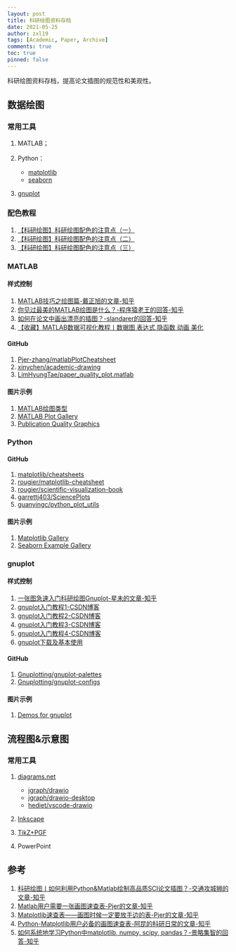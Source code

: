 ```yaml
---
layout: post
title: 科研绘图资料存档
date: 2021-05-25
author: zxl19
tags: [Academic, Paper, Archive]
comments: true
toc: true
pinned: false
---
```


科研绘图资料存档，提高论文插图的规范性和美观性。

<!-- more -->

## 数据绘图

### 常用工具

1. MATLAB；
2. Python：

    - [matplotlib](https://matplotlib.org)
    - [seaborn](https://seaborn.pydata.org)

3. [gnuplot](http://www.gnuplot.info)

### 配色教程

1. [【科研绘图】科研绘图配色的注意点（一）](https://www.bilibili.com/video/BV1J7411G7Uv)
2. [【科研绘图】科研绘图配色的注意点（二）](https://www.bilibili.com/video/BV167411E7eo)
3. [【科研绘图】科研绘图配色的注意点（三）](https://www.bilibili.com/video/BV1H7411o7pj)

### MATLAB

#### 样式控制

1. [MATLAB技巧之绘图篇-戴正旭的文章-知乎](https://zhuanlan.zhihu.com/p/92283650)
2. [你见过最美的MATLAB绘图是什么？-程序猿老王的回答-知乎](https://www.zhihu.com/question/43309577/answer/2311550516)
3. [如何在论文中画出漂亮的插图？-slandarer的回答-知乎](https://www.zhihu.com/question/21664179/answer/2877054256)
4. [【收藏】MATLAB数据可视化教程丨数据图 表达式 隐函数 动画 美化](https://www.bilibili.com/video/BV1Yd4y1M7BF)

#### GitHub

1. [Pjer-zhang/matlabPlotCheatsheet](https://github.com/Pjer-zhang/matlabPlotCheatsheet)
2. [xinychen/academic-drawing](https://github.com/xinychen/academic-drawing)
3. [LimHyungTae/paper_quality_plot.matlab](https://github.com/LimHyungTae/paper_quality_plot.matlab)

#### 图片示例

1. [MATLAB绘图类型](https://ww2.mathworks.cn/help/matlab/creating_plots/types-of-matlab-plots.html)
2. [MATLAB Plot Gallery](https://www.mathworks.com/products/matlab/plot-gallery.html)
3. [Publication Quality Graphics](https://ww2.mathworks.cn/matlabcentral/fileexchange/35246-matlab-plot-gallery-publication-quality-graphics?focused=6792997&tab=example%EF%BC%89)

### Python

#### GitHub

1. [matplotlib/cheatsheets](https://github.com/matplotlib/cheatsheets)
2. [rougier/matplotlib-cheatsheet](https://github.com/rougier/matplotlib-cheatsheet)
3. [rougier/scientific-visualization-book](https://github.com/rougier/scientific-visualization-book)
4. [garrettj403/SciencePlots](https://github.com/garrettj403/SciencePlots)
5. [guanyingc/python_plot_utils](https://github.com/guanyingc/python_plot_utils)

#### 图片示例

1. [Matplotlib Gallery](https://matplotlib.org/stable/gallery/index.html)
2. [Seaborn Example Gallery](https://seaborn.pydata.org/examples/index.html)

### gnuplot

#### 样式控制

1. [一张图急速入门科研绘图Gnuplot-星未的文章-知乎](https://zhuanlan.zhihu.com/p/356438078)
2. [gnuplot入门教程1-CSDN博客](https://blog.csdn.net/liyuanbhu/article/details/8502383)
3. [gnuplot入门教程2-CSDN博客](https://blog.csdn.net/liyuanbhu/article/details/8502418)
4. [gnuplot入门教程3-CSDN博客](https://blog.csdn.net/liyuanbhu/article/details/8502450)
5. [gnuplot入门教程4-CSDN博客](https://blog.csdn.net/liyuanbhu/article/details/8502461)
6. [gnuplot下载及基本使用](https://blog.csdn.net/weixin_42014622/article/details/82962634)

#### GitHub

1. [Gnuplotting/gnuplot-palettes](https://github.com/Gnuplotting/gnuplot-palettes)
2. [Gnuplotting/gnuplot-configs](https://github.com/Gnuplotting/gnuplot-configs)

#### 图片示例

1. [Demos for gnuplot](https://gnuplot.sourceforge.net/demo/)

## 流程图&示意图

### 常用工具

1. [diagrams.net](https://www.diagrams.net)

    - [jgraph/drawio](https://github.com/jgraph/drawio)
    - [jgraph/drawio-desktop](https://github.com/jgraph/drawio-desktop)
    - [hediet/vscode-drawio](https://github.com/hediet/vscode-drawio)

2. [Inkscape](https://inkscape.org)
3. [TikZ+PGF](https://www.ctan.org/pkg/pgf)
4. PowerPoint

## 参考

1. [科研绘图丨如何利用Python&Matlab绘制高品质SCI论文插图？-交通攻城狮的文章-知乎](https://zhuanlan.zhihu.com/p/354248292)
2. [Matlab用户需要一张画图速查表-Pjer的文章-知乎](https://zhuanlan.zhihu.com/p/112229373)
3. [Matplotlib速查表——画图时候一定要放手边的表-Pjer的文章-知乎](https://zhuanlan.zhihu.com/p/77782561)
4. [Python-Matplotlib用户必备的画图速查表-阿昆的科研日常的文章-知乎](https://zhuanlan.zhihu.com/p/197854613)
5. [如何系统地学习Python中matplotlib, numpy, scipy, pandas？-景略集智的回答-知乎](https://www.zhihu.com/question/37180159/answer/501189831)
